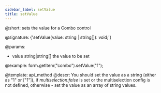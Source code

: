 ```yaml
---
sidebar_label: setValue
title: setValue
---          
```


@short: sets the value for a Combo control

@signature: {'setValue(value: string | string[]): void;'}

@params:
- value     string|string[]     the value to be set  


@example:
form.getItem("combo").setValue("1");



@template: api_method
@descr:
You should set the value as a string (either as "1" or ["1"]), if *multiselection:false* is set or
the multiselection config is not defined, otherwise - set the value as an array of string values.

